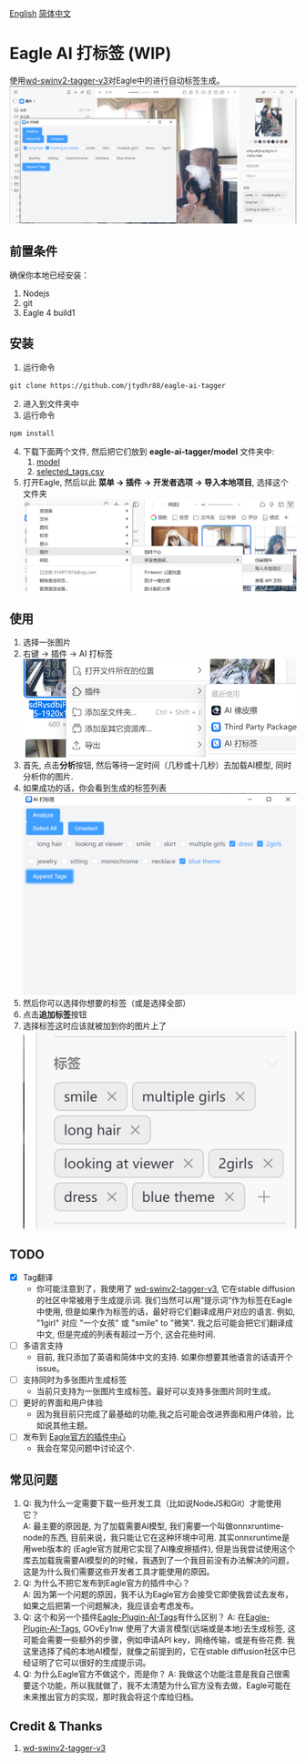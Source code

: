 [English](README.md) [简体中文](README_zh_CN.md)
# Eagle AI 打标签 (WIP)

使用[wd-swinv2-tagger-v3](https://huggingface.co/SmilingWolf/wd-swinv2-tagger-v3/)对Eagle中的进行自动标签生成。
![img.png](docs/img.png)

## 前置条件
确保你本地已经安装：
1. Nodejs
2. git
3. Eagle 4 build1

## 安装
1. 运行命令
```commandline
git clone https://github.com/jtydhr88/eagle-ai-tagger
```
2. 进入到文件夹中
3. 运行命令
```commandline
npm install
```
4. 下载下面两个文件, 然后把它们放到 **eagle-ai-tagger/model** 文件夹中:
   1. [model](https://huggingface.co/SmilingWolf/wd-swinv2-tagger-v3/resolve/main/model.onnx)
   2. [selected_tags.csv](https://huggingface.co/SmilingWolf/wd-swinv2-tagger-v3/resolve/main/selected_tags.csv)
5. 打开Eagle, 然后以此 **菜单 -> 插件 -> 开发者选项 -> 导入本地项目**, 选择这个文件夹![img_4.png](docs/img_4.png)

## 使用
1. 选择一张图片
2. 右键 -> 插件 -> AI 打标签 ![img_5.png](docs/img_5.png)
3. 首先, 点击**分析**按钮, 然后等待一定时间（几秒或十几秒）去加载AI模型, 同时分析你的图片.
4. 如果成功的话，你会看到生成的标签列表![img_1.png](docs/img_1.png)
5. 然后你可以选择你想要的标签（或是选择全部）
6. 点击**追加标签**按钮
7. 选择标签这时应该就被加到你的图片上了 ![img_3.png](docs/img_3.png)

## TODO
* [x] Tag翻译
  * 你可能注意到了，我使用了 [wd-swinv2-tagger-v3](https://huggingface.co/SmilingWolf/wd-swinv2-tagger-v3/), 它在stable diffusion的社区中常被用于生成提示词. 我们当然可以用”提示词“作为标签在Eagle中使用, 但是如果作为标签的话，最好将它们翻译成用户对应的语言. 例如, "1girl" 对应 "一个女孩" 或 "smile" to "微笑". 我之后可能会把它们翻译成中文, 但是完成的列表有超过一万个, 这会花些时间. 
* [ ] 多语言支持
  * 目前, 我只添加了英语和简体中文的支持. 如果你想要其他语言的话请开个issue。
* [ ] 支持同时为多张图片生成标签
  * 当前只支持为一张图片生成标签。最好可以支持多张图片同时生成。
* [ ] 更好的界面和用户体验
  * 因为我目前只完成了最基础的功能,我之后可能会改进界面和用户体验，比如说其他主题。
* [ ] 发布到 [Eagle官方的插件中心](https://community-en.eagle.cool/plugins)
  * 我会在常见问题中讨论这个.

## 常见问题
1. Q: 我为什么一定需要下载一些开发工具（比如说NodeJS和Git）才能使用它？  
A: 最主要的原因是, 为了加载需要AI模型, 我们需要一个叫做onnxruntime-node的东西, 目前来说，我只能让它在这种环境中可用. 其实onnxruntime是用web版本的 (Eagle官方就用它实现了AI橡皮擦插件), 但是当我尝试使用这个库去加载我需要AI模型的的时候，我遇到了一个我目前没有办法解决的问题，这是为什么我们需要这些开发者工具才能使用的原因。
2. Q: 为什么不把它发布到Eagle官方的插件中心？  
A: 因为第一个问题的原因，我不认为Eagle官方会接受它即使我尝试去发布，如果之后把第一个问题解决，我应该会考虑发布。
3. Q: 这个和另一个插件[Eagle-Plugin-AI-Tags](https://github.com/GOvEy1nw/Eagle-Plugin-AI-Tags)有什么区别？
A: 在[Eagle-Plugin-AI-Tags](https://github.com/GOvEy1nw/Eagle-Plugin-AI-Tags), GOvEy1nw 使用了大语言模型(远端或是本地)去生成标签, 这可能会需要一些额外的步骤，例如申请API key，网络传输，或是有些花费. 我这里选择了纯的本地AI模型，就像之前提到的，它在stable diffusion社区中已经证明了它可以很好的生成提示词。
4. Q: 为什么Eagle官方不做这个，而是你？
A: 我做这个功能注意是我自己很需要这个功能，所以我就做了，我不太清楚为什么官方没有去做，Eagle可能在未来推出官方的实现，那时我会将这个库给归档。

## Credit & Thanks
1. [wd-swinv2-tagger-v3](https://huggingface.co/SmilingWolf/wd-swinv2-tagger-v3/)
